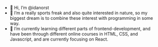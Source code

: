 - 👋 Hi, I’m @idanorst
- 👀 I’m a really sports freak and also quite interested in nature, so my biggest dream is to combine these interest with programming in some way. 
- 🌱 I’m currently learning different parts of frontend-development, and have been through different online courses in HTML, CSS, and Javascript, and are currently focusing on React. 

<!---
idanorst/idanorst is a ✨ special ✨ repository because its `README.md` (this file) appears on your GitHub profile.
You can click the Preview link to take a look at your changes.
--->
